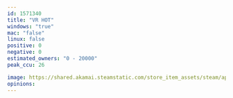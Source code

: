 ```yaml
---
id: 1571340
title: "VR HOT"
windows: "true"
mac: "false"
linux: false
positive: 0
negative: 0
estimated_owners: "0 - 20000"
peak_ccu: 26

image: https://shared.akamai.steamstatic.com/store_item_assets/steam/apps/1571340/header.jpg?t=1732630232
opinions:
---
```

